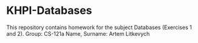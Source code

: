 # KHPI-Databases
This repository contains homework for the subject Databases (Exercises 1 and 2).
Group: CS-121a
Name, Surname: Artem Litkevych
